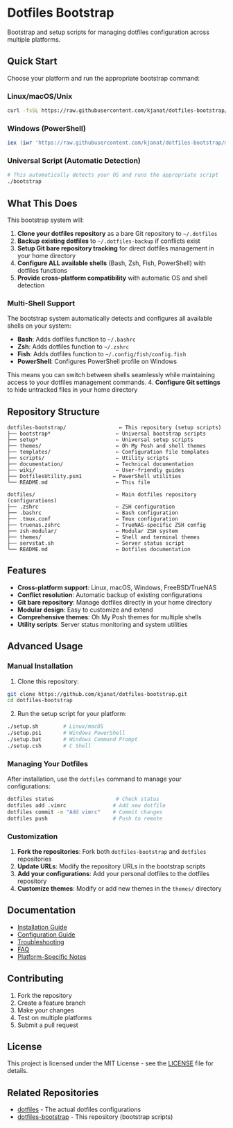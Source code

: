 # Dotfiles Bootstrap

Bootstrap and setup scripts for managing dotfiles configuration across multiple platforms.

## Quick Start

Choose your platform and run the appropriate bootstrap command:

### Linux/macOS/Unix

```bash
curl -fsSL https://raw.githubusercontent.com/kjanat/dotfiles-bootstrap/master/bootstrap.sh | bash
```

### Windows (PowerShell)

```powershell
iex (iwr 'https://raw.githubusercontent.com/kjanat/dotfiles-bootstrap/master/bootstrap.ps1').Content
```

### Universal Script (Automatic Detection)

```bash
# This automatically detects your OS and runs the appropriate script
./bootstrap
```

## What This Does

This bootstrap system will:

1.  **Clone your dotfiles repository** as a bare Git repository to `~/.dotfiles`
2.  **Backup existing dotfiles** to `~/.dotfiles-backup` if conflicts exist
3.  **Setup Git bare repository tracking** for direct dotfiles management in your home directory
4.  **Configure ALL available shells** (Bash, Zsh, Fish, PowerShell) with dotfiles functions
5.  **Provide cross-platform compatibility** with automatic OS and shell detection

### Multi-Shell Support

The bootstrap system automatically detects and configures all available shells on your system:

-   **Bash**: Adds dotfiles function to `~/.bashrc`
-   **Zsh**: Adds dotfiles function to `~/.zshrc`
-   **Fish**: Adds dotfiles function to `~/.config/fish/config.fish`
-   **PowerShell**: Configures PowerShell profile on Windows

This means you can switch between shells seamlessly while maintaining access to your dotfiles management commands.
4. **Configure Git settings** to hide untracked files in your home directory

## Repository Structure

```
dotfiles-bootstrap/                 ← This repository (setup scripts)
├── bootstrap*                     ← Universal bootstrap scripts
├── setup*                         ← Universal setup scripts  
├── themes/                        ← Oh My Posh and shell themes
├── templates/                     ← Configuration file templates
├── scripts/                       ← Utility scripts
├── documentation/                 ← Technical documentation
├── wiki/                          ← User-friendly guides
├── DotfilesUtility.psm1          ← PowerShell utilities
└── README.md                      ← This file

dotfiles/                          ← Main dotfiles repository (configurations)
├── .zshrc                         ← ZSH configuration
├── .bashrc                        ← Bash configuration
├── .tmux.conf                     ← Tmux configuration
├── truenas.zshrc                  ← TrueNAS-specific ZSH config
├── zsh-modular/                   ← Modular ZSH system
├── themes/                        ← Shell and terminal themes
├── servstat.sh                    ← Server status script
└── README.md                      ← Dotfiles documentation
```

## Features

-   **Cross-platform support**: Linux, macOS, Windows, FreeBSD/TrueNAS
-   **Conflict resolution**: Automatic backup of existing configurations
-   **Git bare repository**: Manage dotfiles directly in your home directory
-   **Modular design**: Easy to customize and extend
-   **Comprehensive themes**: Oh My Posh themes for multiple shells
-   **Utility scripts**: Server status monitoring and system utilities

## Advanced Usage

### Manual Installation

1.  Clone this repository:

   ```bash
   git clone https://github.com/kjanat/dotfiles-bootstrap.git
   cd dotfiles-bootstrap
   ```

2.  Run the setup script for your platform:

   ```bash
   ./setup.sh        # Linux/macOS
   ./setup.ps1       # Windows PowerShell
   ./setup.bat       # Windows Command Prompt
   ./setup.csh       # C Shell
   ```

### Managing Your Dotfiles

After installation, use the `dotfiles` command to manage your configurations:

```bash
dotfiles status                    # Check status
dotfiles add .vimrc               # Add new dotfile
dotfiles commit -m "Add vimrc"    # Commit changes
dotfiles push                     # Push to remote
```

### Customization

1.  **Fork the repositories**: Fork both `dotfiles-bootstrap` and `dotfiles` repositories
2.  **Update URLs**: Modify the repository URLs in the bootstrap scripts
3.  **Add your configurations**: Add your personal dotfiles to the dotfiles repository
4.  **Customize themes**: Modify or add new themes in the `themes/` directory

## Documentation

-   [Installation Guide](wiki/Installation-Guide.md)
-   [Configuration Guide](wiki/Configuration-Guide.md)
-   [Troubleshooting](documentation/Troubleshooting.md)
-   [FAQ](wiki/FAQ.md)
-   [Platform-Specific Notes](wiki/Platform-Specific-Notes.md)

## Contributing

1.  Fork the repository
2.  Create a feature branch
3.  Make your changes
4.  Test on multiple platforms
5.  Submit a pull request

## License

This project is licensed under the MIT License - see the [LICENSE](LICENSE) file for details.

## Related Repositories

-   [dotfiles](https://github.com/kjanat/dotfiles) - The actual dotfiles configurations
-   [dotfiles-bootstrap](https://github.com/kjanat/dotfiles-bootstrap) - This repository (bootstrap scripts)
